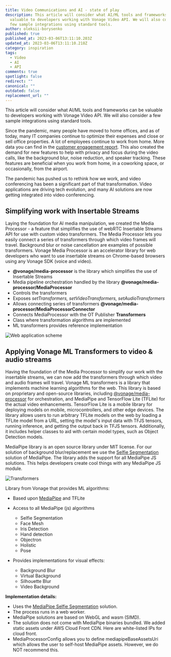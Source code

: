 ```yaml
---
title: Video Communications and AI - state of play
description: This article will consider what AI/ML tools and frameworks can be
  valuable to developers working with Vonage Video API. We will also consider a
  few sample integrations using standard tools.
author: oleksii-borysenko
published: true
published_at: 2023-03-06T13:11:10.203Z
updated_at: 2023-03-06T13:11:10.218Z
category: inspiration
tags:
  - Video
  - AI
  - API
comments: true
spotlight: false
redirect: ""
canonical: ""
outdated: false
replacement_url: ""
---
```

This article will consider what AI/ML tools and frameworks can be valuable to developers working with Vonage Video API. We will also consider a few sample integrations using standard tools.

Since the pandemic, many people have moved to home offices, and as of today, many IT companies continue to optimize their expenses and close or sell office properties. A lot of employees continue to work from home. More data you can find in the [customer engagement report](https://www.vonage.com/resources/publications/global-customer-engagement-report/). This also created the demand for new features to help with privacy and focus during the video calls, like the background blur, noise reduction, and speaker tracking. These features are beneficial when you work from home, in a coworking space, or occasionally, from the airport.

The pandemic has pushed us to rethink how we work, and video conferencing has been a significant part of that transformation. Video applications are driving tech evolution, and many AI solutions are now getting integrated into video conferencing.

## Simplifying work with Insertable Streams

Laying the foundation for AI media manipulation, we created the Media Processor - a feature that simplifies the use of webRTC Insertable Streams API for use with custom video transformers. The Media Processor lets you easily connect a series of transformers through which video frames will travel.
Background blur or noise cancellation are examples of possible transformers. 
Vonage Media Processor is an accelerator library for web developers who want to use insertable streams on Chrome-based browsers using any Vonage SDK (voice and video).

* **@vonage/media-processor** is the library which simplifies the use of Insertable Streams
* Media pipeline orchestration handled by the library 
  **@vonage/media-processor/MediaProcessor**
* Controls the transformers
* Exposes *setTransformers, setVideoTransformers, setAudioTransformers*
* Allows connecting series of transformers
  **@vonage/media-processor/MediaProcessorConnector**
* Connects MediaProcessor with the OT Publisher
  **Transformers**
* Class where transformation algorithms are implemented
* ML transformers provides reference implementation

![Web application scheme](/content/blog/video-communications-and-ai-state-of-play/web-application.png)

## Applying Vonage ML Transformers to video & audio streams

Having the foundation of the Media Processor to simplify our work with the insertable streams, we can now add the transformers through which video and audio frames will travel. Vonage ML transformers is a library that implements machine learning algorithms for the web. This library is based on proprietary and open-source libraries, including [@vonage/media-processor](https://www.npmjs.com/package/@vonage/media-processor) for orchestration, and MediaPipe and TensorFlow Lite (TFLite) for the actual video enhancements. TensorFlow Lite is a mobile library for deploying models on mobile, microcontrollers, and other edge devices. The library allows users to run arbitrary TFLite models on the web by loading a TFLite model from a URL, setting the model's input data with TFJS tensors, running inference, and getting the output back in TFJS tensors. Additionally, it includes helper classes to aid with certain model types, such as Object Detection models.

MediaPipe library is an open source library under MIT license. For our solution of background blur/replacement we use the [Selfie Segmentation](https://google.github.io/mediapipe/solutions/selfie_segmentation.html) solution of MediaPipe. The library adds the support for all MediaPipe JS solutions. This helps developers create cool things with any MediaPipe JS module.

![Transformers](/content/blog/video-communications-and-ai-state-of-play/media-flow.png)

Library from Vonage that provides ML algorithms:

* Based upon [MediaPipe](https://mediapipe.dev) and TFLite
* Access to all MediaPipe (js) algorithms 

  * Selfie Segmentation
  * Face Mesh
  * Iris Detection
  * Hand detection
  * Objectron
  * Holistic
  * Pose
* Provides implementations for visual effects:

  * Background Blur
  * Virtual Background
  * Silhouette Blur
  * Video Background

**Implementation details:​**

* Uses the [MediaPipe Selfie Segmentation](https://www.npmjs.com/package/@mediapipe/selfie_segmentation) solution.
* The process runs in a web worker.
* MediaPipe solutions are based on WebGL and wasm (SIMD).
* The solution does not come with MediaPipe binaries bundled. We added static assets under AWS Cloud Front CDN. Here are white-listed IPs for cloud front.
* MediaProcessorConfig allows you to define mediapipeBaseAssetsUri which allows the user to self-host MediaPipe assets. However, we do NOT recommend this.